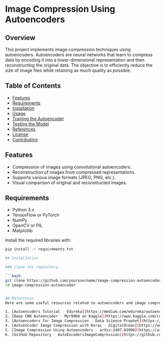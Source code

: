# Image Compression Using Autoencoders

## Overview

This project implements image compression techniques using autoencoders. Autoencoders are neural networks that learn to compress data by encoding it into a lower-dimensional representation and then reconstructing the original data. The objective is to efficiently reduce the size of image files while retaining as much quality as possible.

## Table of Contents

- [Features](#features)
- [Requirements](#requirements)
- [Installation](#installation)
- [Usage](#usage)
- [Training the Autoencoder](#training-the-autoencoder)
- [Testing the Model](#testing-the-model)
- [References](#references)
- [License](#license)
- [Contributing](#contributing)

## Features

- Compression of images using convolutional autoencoders.
- Reconstruction of images from compressed representations.
- Supports various image formats (JPEG, PNG, etc.).
- Visual comparison of original and reconstructed images.

## Requirements

- Python 3.x
- TensorFlow or PyTorch
- NumPy
- OpenCV or PIL
- Matplotlib

Install the required libraries with:

```bash
pip install -r requirements.txt

## Installation

### Clone the repository:

```bash
git clone https://github.com/yourusername/image-compression-autoencoder.git
cd image-compression-autoencoder


## References
Here are some useful resources related to autoencoders and image compression:

1. [Autoencoders Tutorial - Edureka](https://medium.com/edureka/autoencoders-tutorial-cfdcebdefe37)
2. [Deep CNN Autoencoder - Myr9988 on Kaggle](https://www.kaggle.com/code/myr9988/deep-cnn-autoencoder-image-compression/notebook)
3. [Autoencoders for Image Compression - Data Science Prophet](https://www.datascienceprophet.com/autoencoders-for-image-compression-and-reconstruction/)
4. [Autoencoder Image Compression with Keras - DigitalOcean](https://www.digitalocean.com/community/tutorials/autoencoder-image-compression-keras)
5. [Image Compression Using Autoencoders - arXiv:2407.03990](https://arxiv.org/html/2407.03990v1)
6. [GitHub Repository - AutoEncodersImageCompression](https://github.com/santhtadi/AutoEncodersImageCompression)



